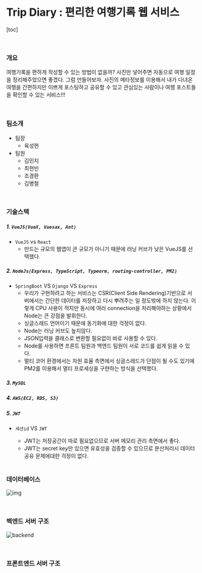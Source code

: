# Trip Diary : 편리한 여행기록 웹 서비스

[toc]

<br>

### 개요

여행기록을 편하게 작성할 수 있는 방법이 없을까? 사진만 넣어주면 자동으로 여행 일정을 정리해주었으면 좋겠다. 그럼 만들어보자. 사진의 메타정보를 이용해서 내가 다녀온 여행을 간편하지만 이쁘게 포스팅하고 공유할 수 있고 관심있는 사람이나 여행 포스트들을 확인할 수 있는 서비스!!!

<br>

### 팀소개

- 팀장
  - 육성현
- 팀원
  - 김민지
  - 최현빈
  - 조경환
  - 김병철

<br>

### 기술스택

##### 1. `VueJS(VueX, Vuesax, Ant)`

- `VueJS` vs `React`
  - 만드는 규모의 웹앱이 큰 규모가 아니기 때문에 러닝 커브가 낮은 VueJS를 선택했다.

##### 2. `NodeJs(Express, TypeScript, Typeorm, routing-controller, PM2)`

- `SpringBoot` VS `Django` VS `Express`
  - 우리가 구현하려고 하는 서비스는 CSR(Client Side Rendering)기반으로 서버에서는 간단한 데이터를 저장하고 다시 뿌려주는 일 정도밖에 하지 않는다. 이렇게 CPU 사용이 적지만 동시에 여러 connection을 처리해야하는 상황에서 Node는 큰 강점을 발휘한다.
  - 싱글스레드 언어이기 때문에 동기화에 대한 걱정이 없다.
  - Node는 러닝 커브도 높지않다.
  - JSON입력을 클래스로 변환할 필요없이 바로 사용할 수 있다.
  - Node를 사용하면 프론트 팀원과 백엔드 팀원이 서로 코드를 쉽게 읽을 수 있다.
  - 멀티 코어 환경에서는 자원 효율 측면에서 싱글스레드가 단점이 될 수도 있기에 PM2를 이용해서 멀티 프로세싱을 구현하는 방식을 선택했다.

##### 3. `MySQL`

##### 4. `AWS(EC2, RDS, S3)` 

##### 5. `JWT`

- `세션id` VS `JWT`

  - JWT는 저장공간이 따로 필요없으므로 서버 메모리 관리 측면에서 좋다.
  - JWT는 secret key만 있으면 유효성을 검증할 수 있으므로 분산처리시 데이터 공유 문제에대한 걱정이 없다. 

  <br>

### 데이터베이스

![img](https://d2sqqdb3t4xrq5.cloudfront.net/upload/nuboG4d35QJeLoim2/NHU4bndYWXU0SGpwZ3NFaUFfd003YTRMdHd4U0pnV2RtaTIucG5n)

<br>

### 벡엔드 서버 구조

![backend](backend.jpg)

<br>

### 프론트엔드 서버 구조